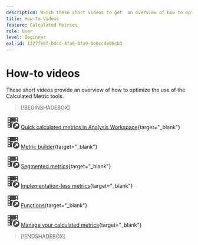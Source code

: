 ```yaml
---
description: Watch these short videos to get  an overview of how to optimize the use of the calculated metrics.
title: How-To Videos
feature: Calculated Metrics
role: User
level: Beginner
exl-id: 1227f68f-b4cd-4fa6-8fa9-0e8cc4e86cb3
---
```

# How-to videos

These short videos provide an overview of how to optimize the use of the Calculated Metric tools.

>[!BEGINSHADEBOX]

![VideoCheckedOut](/help/assets/icons/VideoCheckedOut.svg) [Quick calculated metrics in Analysis Workspace](https://experienceleague.adobe.com/docs/analytics-learn/tutorials/components/calculated-metrics/quick-calculated-metrics-in-analysis-workspace.html){target="_blank"}

![VideoCheckedOut](/help/assets/icons/VideoCheckedOut.svg) [Metric builder](https://experienceleague.adobe.com/docs/analytics-learn/tutorials/components/calculated-metrics/calculated-metrics-metric-builder.html){target="_blank"} 

![VideoCheckedOut](/help/assets/icons/VideoCheckedOut.svg) [Segmented metrics](https://experienceleague.adobe.com/docs/analytics-learn/tutorials/components/calculated-metrics/calculated-metrics-segmented-metrics.html){target="_blank"} 

![VideoCheckedOut](/help/assets/icons/VideoCheckedOut.svg) [Implementation-less metrics](https://experienceleague.adobe.com/docs/analytics-learn/tutorials/components/calculated-metrics/calculated-metrics-implementationless-metrics.html){target="_blank"} 

![VideoCheckedOut](/help/assets/icons/VideoCheckedOut.svg) [Functions](https://experienceleague.adobe.com/docs/analytics-learn/tutorials/components/calculated-metrics/calculated-metrics-functions.html){target="_blank"} 

![VideoCheckedOut](/help/assets/icons/VideoCheckedOut.svg) [Manage your calculated metrics](https://experienceleague.adobe.com/docs/analytics-learn/tutorials/components/calculated-metrics/manage-your-calculated-metrics.html){target="_blank"}


>[!ENDSHADEBOX]
